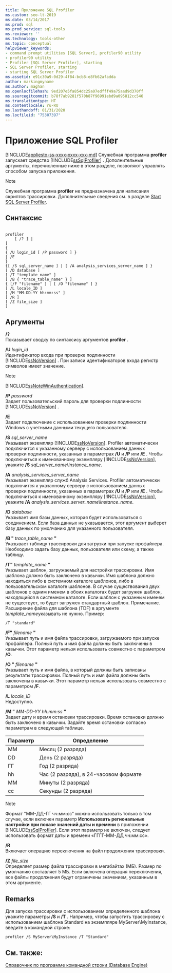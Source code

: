 ```yaml
---
title: Приложение SQL Profiler
ms.custom: seo-lt-2019
ms.date: 03/14/2017
ms.prod: sql
ms.prod_service: sql-tools
ms.reviewer: ''
ms.technology: tools-other
ms.topic: conceptual
helpviewer_keywords:
- command prompt utilities [SQL Server], profiler90 utility
- profiler90 utility
- Profiler [SQL Server Profiler], starting
- SQL Server Profiler, starting
- starting SQL Server Profiler
ms.assetid: e91c30a9-0d29-4f84-bcb8-e8fb62afadda
author: markingmyname
ms.author: maghan
ms.openlocfilehash: 9ed207e5fa854dc25a07edfff49a75aad9d370ff
ms.sourcegitcommit: b78f7ab9281f570b87f96991ebd9a095812cc546
ms.translationtype: HT
ms.contentlocale: ru-RU
ms.lasthandoff: 01/31/2020
ms.locfileid: "75307397"
---
```

# <a name="profiler-utility"></a>Приложение SQL Profiler
[!INCLUDE[appliesto-ss-xxxx-xxxx-xxx-md](../includes/appliesto-ss-xxxx-xxxx-xxx-md.md)]
  Служебная программа **profiler** запускает средство [!INCLUDE[ssSqlProfiler](../includes/sssqlprofiler-md.md)] . Дополнительные аргументы, перечисленные ниже в этом разделе, позволяют управлять способом запуска приложения.  
  
> [!NOTE]  
>  Служебная программа **profiler** не предназначена для написания скриптов трассировки. Дополнительные сведения см. в разделе [Start SQL Server Profiler](../tools/sql-server-profiler/sql-server-profiler.md).  
  
## <a name="syntax"></a>Синтаксис  
  
```  
  
profiler  
    [ /? ] |  
[  
{  
{ /U login_id [ /P password ] }  
| /E  
}  
{[ /S sql_server_name ] | [ /A analysis_services_server_name ] }  
[ /D database ]  
[ /T "template_name" ]  
[ /B { "trace_table_name" } ]  
{ [/F "filename" ] | [ /O "filename" ] }  
[ /L locale_ID ]  
[ /M "MM-DD-YY hh:mm:ss" ]  
[ /R ]  
[ /Z file_size ]  
]  
```  
  
## <a name="arguments"></a>Аргументы  
 **/?**  
 Показывает сводку по синтаксису аргументов **profiler** .  
  
 **/U** *login_id*  
 Идентификатор входа при проверке подлинности [!INCLUDE[ssNoVersion](../includes/ssnoversion-md.md)] . При записи идентификаторов входа регистр символов имеет значение.  
  
> [!NOTE]  
>  [!INCLUDE[ssNoteWinAuthentication](../includes/ssnotewinauthentication-md.md)].  
  
 **/P** *password*  
 Задает пользовательский пароль для проверки подлинности [!INCLUDE[ssNoVersion](../includes/ssnoversion-md.md)] .  
  
 **/E**  
 Задает подключение с использованием проверки подлинности Windows с учетными данными текущего пользователя.  
  
 **/S**  *sql_server_name*  
 Указывает экземпляр [!INCLUDE[ssNoVersion](../includes/ssnoversion-md.md)]. Profiler автоматически подключится к указанному серверу с использованием данных проверки подлинности, указанных в параметрах **/U** и **/P** или **/E** . Чтобы подключиться к именованному экземпляру [!INCLUDE[ssNoVersion](../includes/ssnoversion-md.md)], укажите **/S** *sql_server_name*\\*instance_name*.  
  
 **/A**  *analysis_services_server_name*  
 Указывает экземпляр служб Analysis Services. Profiler автоматически подключится к указанному серверу с использованием данных проверки подлинности, указанных в параметрах **/U** и **/P** или **/E** . Чтобы подключиться к именованному экземпляру [!INCLUDE[ssNoVersion](../includes/ssnoversion-md.md)], укажите **/A** *analysis_services_server_name\instance_name*.  
  
 **/D** *database*  
 Указывает имя базы данных, которая будет использоваться с соединением. Если база данных не указывается, этот аргумент выберет базу данных по умолчанию для указанного пользователя.  
  
 **/B "** *trace_table_name* **"**  
 Указывает таблицу трассировки для загрузки при запуске профайлера. Необходимо задать базу данных, пользователя или схему, а также таблицу.  
  
 **/T"** *template_name* **"**  
 Указывает шаблон, загружаемый для настройки трассировки. Имя шаблона должно быть заключено в кавычки. Имя шаблона должно находиться либо в системном каталоге шаблонов, либо в пользовательском каталоге шаблонов. В случае существования двух шаблонов с одним именем в обоих каталогах будет загружен шаблон, находящийся в системном каталоге. Если шаблон с указанным именем не существует, то будет загружен стандартный шаблон. Примечание. Расширение файла для шаблона (TDF) в аргументе *template_name*указывать не нужно. Пример:  
  
```  
/T "standard"  
```  
  
 **/F"** *filename* **"**  
 Указывает путь и имя файла трассировки, загружаемого при запуске профайлера. Полный путь и имя файла должны быть заключены в кавычки. Этот параметр нельзя использовать совместно с параметром **/O**.  
  
 **/O "** *filename*  **"**  
 Указывает путь и имя файла, в который должны быть записаны результаты трассировки. Полный путь и имя файла должны быть заключены в кавычки. Этот параметр нельзя использовать совместно с параметром **/F**.  
  
 **/L** *locale_ID*  
 Недоступно.  
  
 **/M "** *MM-DD-YY hh:mm:ss* **"**  
 Задает дату и время остановки трассировки. Время остановки должно быть заключено в кавычки. Задайте время остановки согласно параметрам в следующей таблице.  
  
|Параметр|Определение|  
|---------------|----------------|  
|ММ|Месяц (2 разряда)|  
|DD|День (2 разряда)|  
|ГГ|Год (2 разряда)|  
|hh|Час (2 разряда), в 24-часовом формате|  
|ММ|Минуты (2 разряда)|  
|сс|Секунды (2 разряда)|  
  
> [!NOTE]  
>  Формат "ММ-ДД-ГГ чч:мм:сс" можно использовать только в том случае, если включен параметр **Использовать региональные настройки при показе значений даты и времени** в приложении [!INCLUDE[ssSqlProfiler](../includes/sssqlprofiler-md.md)]. Если этот параметр не включен, следует использовать формат даты и времени «ГГГГ-ММ-ДД чч:мм:сс».  
  
 **/R**  
 Включает операцию переключения на файл продолжения трассировки.  
  
 **/Z**  *file_size*  
 Определяет размер файла трассировки в мегабайтах (МБ). Размер по умолчанию составляет 5 МБ. Если включена операция переключения, все файлы продолжения будут ограничены значением, указанным в этом аргументе.  
  
## <a name="remarks"></a>Remarks  
 Для запуска трассировки с использованием определенного шаблона укажите параметры **/S** и **/T** . Например, чтобы запустить трассировку с использованием шаблона Standard на экземпляре MyServer\MyInstance, введите в командной строке:  
  
```  
profiler /S MyServer\MyInstance /T "Standard"  
```  
  
## <a name="see-also"></a>См. также:  
 [Справочник по программе командной строки (Database Engine)](../tools/command-prompt-utility-reference-database-engine.md)  
  
  
